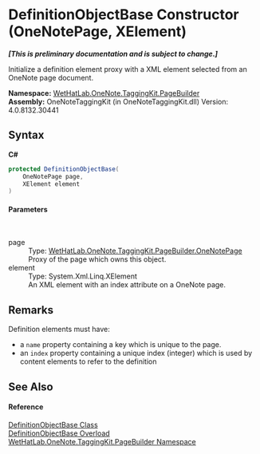 # DefinitionObjectBase Constructor (OneNotePage, XElement)
 _**\[This is preliminary documentation and is subject to change.\]**_

Initialize a definition element proxy with a XML element selected from an OneNote page document.

**Namespace:**&nbsp;<a href="56352230-71f2-f4b7-63a8-983965663af5.md">WetHatLab.OneNote.TaggingKit.PageBuilder</a><br />**Assembly:**&nbsp;OneNoteTaggingKit (in OneNoteTaggingKit.dll) Version: 4.0.8132.30441

## Syntax

**C#**<br />
``` C#
protected DefinitionObjectBase(
	OneNotePage page,
	XElement element
)
```


#### Parameters
&nbsp;<dl><dt>page</dt><dd>Type: <a href="6754c7d7-0598-ae1f-ff8c-6808b714b0ab.md">WetHatLab.OneNote.TaggingKit.PageBuilder.OneNotePage</a><br />Proxy of the page which owns this object.</dd><dt>element</dt><dd>Type: System.Xml.Linq.XElement<br />An XML element with an index attribute on a OneNote page.</dd></dl>

## Remarks
Definition elements must have:
&nbsp;<ul><li>a `name` property containing a key which is unique to the page.</li><li>an `index` property containing a unique index (integer) which is used by content elements to refer to the definition</li></ul>

## See Also


#### Reference
<a href="01a6f6f8-9cda-e956-272e-3b49a8fafa46.md">DefinitionObjectBase Class</a><br /><a href="dd6e01b5-6302-8cee-8091-4b564b514ddb.md">DefinitionObjectBase Overload</a><br /><a href="56352230-71f2-f4b7-63a8-983965663af5.md">WetHatLab.OneNote.TaggingKit.PageBuilder Namespace</a><br />